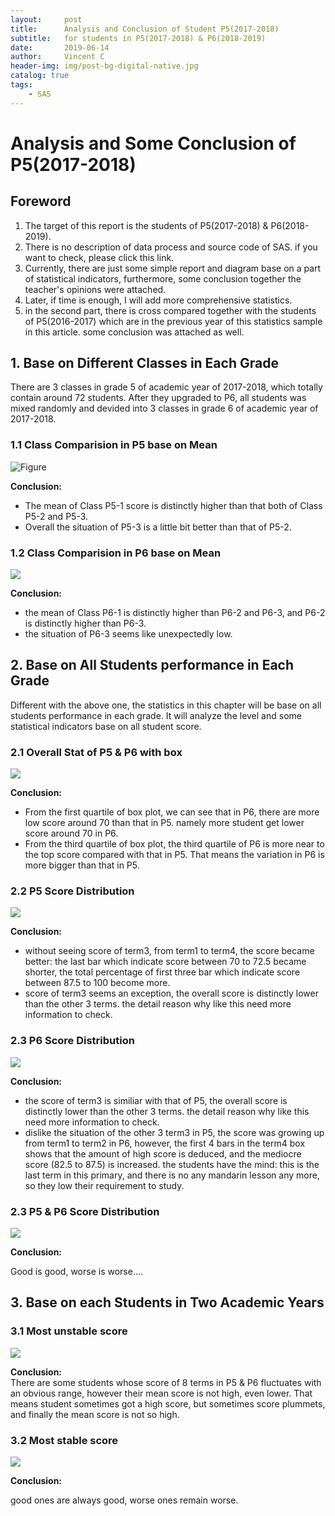 ```yaml
---
layout:     post
title:      Analysis and Conclusion of Student P5(2017-2018)
subtitle:   for students in P5(2017-2018) & P6(2018-2019)
date:       2019-06-14
author:     Vincent C
header-img: img/post-bg-digital-native.jpg
catalog: true
tags:
    - SAS
---  
```

  
# Analysis and Some Conclusion of P5(2017-2018)

## Foreword
1. The target of this report is the students of P5(2017-2018) & P6(2018-2019).
1. There is no description of data process and source code of SAS. if you want to check, please click this link.  
1. Currently, there are just some simple report and diagram base on a part of statistical indicators, furthermore, some conclusion together the teacher's opinions were attached.  
1. Later, if time is enough, I will add more comprehensive statistics.
2. in the second part, there is cross compared together with the students of P5(2016-2017) which are in the previous year of this statistics sample in this article. some conclusion was attached as well.


## 1. Base on Different Classes in Each Grade

There are 3 classes in grade 5 of academic year of 2017-2018, which totally contain around 72 students.
After they upgraded to P6, all students was mixed randomly and devided into 3 classes in grade 6 of academic year of 2017-2018.  

### 1.1 Class Comparision in P5 base on Mean
![Figure](https://cl.ly/6f7296f75312/Image%2525202019-06-14%252520at%2525206.21.37%252520%2525E4%2525B8%25258B%2525E5%25258D%252588.png)

**Conclusion:**  
  
* The mean of Class P5-1 score is distinctly higher than that both of Class P5-2 and P5-3.  
* Overall the situation of P5-3 is a little bit better than that of P5-2.  

### 1.2 Class Comparision in P6 base on Mean
![](https://cl.ly/0ffef9b17d1c/Image%2525202019-06-14%252520at%2525209.06.38%252520%2525E4%2525B8%25258B%2525E5%25258D%252588.png)  

**Conclusion:**  
  
* the mean of Class P6-1 is distinctly higher than P6-2 and P6-3, and P6-2 is distinctly higher than P6-3.   
* the situation of P6-3 seems like unexpectedly low.

## 2. Base on All Students performance in Each Grade
Different with the above one, the statistics in this chapter will be base on all students performance in each grade.
It will analyze the level and some statistical indicators base on all student score.

### 2.1 Overall Stat of P5 & P6 with box
![](https://cl.ly/b607e8d53223/Image%2525202019-06-14%252520at%2525209.12.07%252520%2525E4%2525B8%25258B%2525E5%25258D%252588.png)  

**Conclusion:**  

* From the first quartile of box plot, we can see that in P6, there are more low score around 70 than that in P5. namely more student get lower score around 70 in P6.
* From the third quartile of box plot, the third quartile of P6 is more near to the top score compared with that in P5. That means the variation in P6 is more bigger than that in P5.


### 2.2 P5 Score Distribution
![](https://cl.ly/e534479d8672/Image%2525202019-06-14%252520at%2525209.21.50%252520%2525E4%2525B8%25258B%2525E5%25258D%252588.png)

**Conclusion:**  

* without seeing score of term3, from term1 to term4, the score became better: the last bar which indicate score between 70 to 72.5 became shorter, the total percentage of first three bar which indicate score between 87.5 to 100 become more. 
* score of term3 seems an exception, the overall score is distinctly lower than the other 3 terms. the detail reason why like this need more information to check.

### 2.3 P6 Score Distribution
![](https://cl.ly/72511c686b62/Image%2525202019-06-15%252520at%25252010.34.27%252520%2525E4%2525B8%25258A%2525E5%25258D%252588.png)

**Conclusion:**  

* the score of term3 is similiar with that of P5, the overall score is distinctly lower than the other 3 terms. the detail reason why like this need more information to check.
* dislike the situation of the other 3 term3 in P5, the score was growing up from term1 to term2 in P6, however, the first 4 bars in the term4 box shows that the amount of high score is deduced, and the mediocre score (82.5 to 87.5) is increased. the students have the mind: this is the last term in this primary, and there is no any mandarin lesson any more, so they low their requirement to study.


### 2.3 P5 & P6 Score Distribution  

![](https://cl.ly/3c985a6b577d/Image%2525202019-06-15%252520at%25252010.40.59%252520%2525E4%2525B8%25258A%2525E5%25258D%252588.png)  

**Conclusion:**  

Good is good, worse is worse....

## 3. Base on each Students in Two Academic Years

### 3.1 Most unstable score
![](https://cl.ly/c8cc9b09b234/Image%2525202019-06-15%252520at%25252010.42.13%252520%2525E4%2525B8%25258A%2525E5%25258D%252588.png)

**Conclusion:**  
There are some students whose score of 8 terms in P5 & P6 fluctuates with an obvious range, however their mean score is not high, even lower. That means student sometimes got a high score, but sometimes score plummets, and finally the mean score is not so high.


### 3.2 Most stable score
![](https://cl.ly/de2be328c291/Image%2525202019-06-15%252520at%25252010.43.17%252520%2525E4%2525B8%25258A%2525E5%25258D%252588.png)

**Conclusion:**  

good ones are always good, worse ones remain worse.